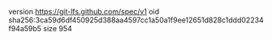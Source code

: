 version https://git-lfs.github.com/spec/v1
oid sha256:3ca59d6df450925d388aa4597cc1a50a1f9ee12651d828c1ddd02234f94a59b5
size 954
